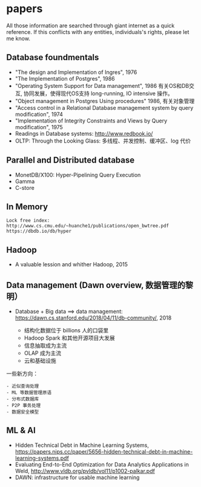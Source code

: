 # papers

All those information are searched through giant internet as a quick reference. If this conflicts with any entities, individuals's rights, please let me know.


## Database foundmentals

* "The design and Implementation of Ingres", 1976
* "The Implementation of Postgres", 1986
* "Operating System Support for Data management", 1986  有关OS和DB交互,
    协同发展，使得现代OS支持 long-running, IO intensive 操作。
* "Object management in Postgres Using procedures" 1986, 有关对象管理
* "Access control in a Relational Database management system by query
modification", 1974
* "Implementation of Integrity Constraints and Views by Query modification",
    1975
* Readings in Database systems: http://www.redbook.io/
* OLTP: Through the Looking Glass: 多线程、并发控制、缓冲区、log 代价

## Parallel and Distributed database

* MonetDB/X100: Hyper-Pipelining Query Execution
* Gamma
* C-store

## In Memory

    Lock free index: http://www.cs.cmu.edu/~huanche1/publications/open_bwtree.pdf
    https://dbdb.io/db/hyper

## Hadoop

* A valuable lession and whither Hadoop, 2015

## Data management (Dawn overview, 数据管理的黎明）

* Database + Big data ==> data management:
https://dawn.cs.stanford.edu/2018/04/11/db-community/, 2018

  - 结构化数据位于 billions 人的口袋里
  - Hadoop Spark 和其他开源项目大发展
  - 信息抽取成为主流
  - OLAP 成为主流
  - 云和基础设施

一些新方向：

    - 近似查询处理
    - ML 等数据管理原语
    - 分布式数据库
    - P2P 事务处理
    - 数据安全模型

## ML & AI

* Hidden Technical Debt in Machine Learning Systems, https://papers.nips.cc/paper/5656-hidden-technical-debt-in-machine-learning-systems.pdf
* Evaluating End-to-End Optimization for Data Analytics Applications in Weld, http://www.vldb.org/pvldb/vol11/p1002-palkar.pdf
* DAWN: infrastructure for usable machine learning
